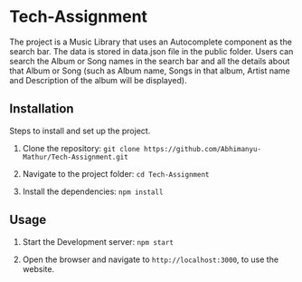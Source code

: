 # Tech-Assignment

The project is a Music Library that uses an Autocomplete component as the search bar. The data is stored in data.json file in the public folder. Users can search the Album or Song names in the search bar and all the details about that Album or Song (such as Album name, Songs in that album, Artist name and Description of the album will be displayed). 


## Installation

Steps to install and set up the project.

1. Clone the repository:
   `git clone https://github.com/Abhimanyu-Mathur/Tech-Assignment.git`
   
2. Navigate to the project folder:
   `cd Tech-Assignment`
   
3. Install the dependencies:
   `npm install`


## Usage

1. Start the Development server:
   `npm start`

2. Open the browser and navigate to `http://localhost:3000`, to use the website.
